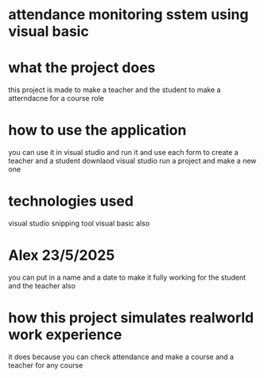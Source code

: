 
# attendance monitoring sstem using visual basic 


# what the project does  
this project is made to make a teacher and the student to make a atterndacne for a course role 
# how to use the application
you can use it in visual studio and run it and use each form to create a teacher and a student
downlaod visual studio 
run a project 
and make a new one

# technologies used
visual studio snipping tool visual basic also


# Alex 23/5/2025 
you can put in a name and a date to make it fully working for the student and the teacher also 

# how this project simulates realworld work experience 
it does because you can check attendance and make a course and a teacher for any course 



